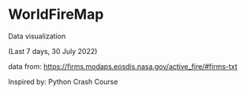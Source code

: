 # WorldFireMap
Data visualization

(Last 7 days, 30 July 2022)

data from: https://firms.modaps.eosdis.nasa.gov/active_fire/#firms-txt

Inspired by: Python Crash Course
